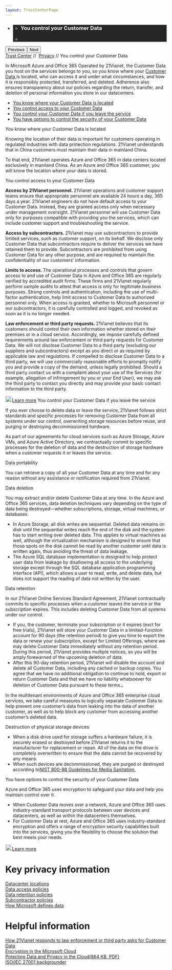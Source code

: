 ```yaml
---
layout: TrustCenterPage
---
```

<div class="row-fluid">
   <div class="span">
      <div>
        <div id="HeroWrapper" data-cols="1" data-view1="1" data-view2="1" data-view3="1" data-view4="1" class="row-fluid wider hero grid-container">
            <div class="span bp0-col-1-1 bp1-col-1-1 bp2-col-1-1 bp3-col-1-1">
                <div bi:type="slideshow" class="slideshow slideshow-hero hero" xmlns:bi="urn:schemas-microsoft-com:mscom:bi">
                    <ul bi:type="list" class="slides">
                        <li id="slide-1" bi:index="0" selectBi="">
                            <div class="heroitem light-foreground" bi:type="heroitem">
                                <div class="media" bi:parenttitle="t1">
                                    <a href="" bi:track="False" bi:titleflag="t1" bi:index="0">
                                        <div data-picture="" data-alt="You are in control of your data" data-disable-swap-below="">
                                            <div data-src="https://c.s-microsoft.com/en-us/CMSImages/MS_TrustCenter_Privacy_Header.jpg?version=dc9c5b9b-c334-7922-892a-15c2cd65053d"></div>
                                            <noscript></noscript>
                                        </div>
                                    </a>
                                </div>
                                <div class="text" bi:type="cta">
                                    <div class="text-container">
                                        <div class="box" style="background: rgba(0,0,0,.85); color: #FFFFFF;">
                                            <ul bi:type="list" class="headerCaption subpageHeaderCaption">
                                                <li class="box-title">
                                                    <h3 class="box-title" bi:type="title" bi:title="t1" style="color: #FFFFFF;">You control your Customer Data</h3>
                                                </li>
                                                <li class="box-actions box-description"><a target="_self" class="mscom-link" href=""></a></li>
                                            </ul>
                                        </div>
                                    </div>
                                </div>
                            </div>
                        </li>
                    </ul>
                    <div class="navigation international" bi:track="false">
                        <div class="grid-container settop" data-title-text="Go To Slide "></div>
                    </div>
                    <div class="prev-next" bi:track="false"><button class="prev"><span class="icon-left" aria-hidden="true"></span><span class="screen-reader-text">Previous</span></button><button class="next"><span class="icon-right" aria-hidden="true"></span><span class="screen-reader-text">Next</span></button></div>
                    <div id="play-pause" class="play-pause" style="display:none">
                        <div class="pause"><button id="pauseButton" class="pause_button"><span class="icon-pause" aria-hidden="true"></span><span class="screen-reader-text">Pause</span></button></div>
                        <div class="play"><button id="playButton" class="play_button"><span class="icon-play" aria-hidden="true"></span><span class="screen-reader-text">Play</span></button></div>
                    </div>
                </div>
            </div>
        </div>         
        <div id="BreadcrumbWrapper" data-cols="1" data-view1="1" data-view2="1" data-view3="1" data-view4="1" class="row-fluid grid-container mscom-grid-container breadcrumbs">
            <div class="span bp0-col-1-1 bp1-col-1-1 bp2-col-1-1 bp3-col-1-1"><a target="_self" class="mscom-link" href="../default.html">Trust Center</a> // 
                <a target="_self" class="mscom-link" href="../privacy/default.html">Privacy</a> // You control  your Customer Data
            </div>
        </div>
        <div id="ContentWrapper" data-cols="2" data-view1="1" data-view2="2" data-view3="2" data-view4="2" class="row-fluid subpageBody">
            <div class="span bp0-col-1-1 bp2-col-2-1 bp3-col-2-1 bp1-col-2-2">
                <p>In Microsoft Azure and Office 365 Operated by 21Vianet, the Customer Data you host on the services belongs to you, so you know where your <a target="_blank" class="mscom-link" href="https://www.microsoft.com/en-us/TrustCenter/Privacy/You-own-your-data#How_MS_Defines">Customer Data </a> is located, who can access it and under what circumstances, and how it is responsibly protected, transferred, and deleted. Adherence also ensures transparency about our policies regarding the return, transfer, and deletion of personal information you store in our datacenters.
                </p>
                <ul>
                    <li><a target="_self" class="mscom-link" href="https://www.microsoft.com/en-us/TrustCenter/Privacy/You-are-in-control-of-your-data#_You_know_where">You know where your Customer Data is located</a></li>
                    <li><a target="_self" class="mscom-link" href="https://www.microsoft.com/en-us/TrustCenter/Privacy/You-are-in-control-of-your-data#_You_control_access">You control access to your Customer Data</a></li>
                    <li><a target="_self" class="mscom-link" href="https://www.microsoft.com/en-us/TrustCenter/Privacy/You-are-in-control-of-your-data#_You_control_your">You control your Customer Data if you leave the service</a></li>
                    <li><a target="_self" class="mscom-link" href="https://www.microsoft.com/en-us/TrustCenter/Privacy/You-are-in-control-of-your-data#_You_have_optio">You have options to control the security of your Customer Data</a></li>
                </ul>
                <label>You know where your Customer Data is located</label>
                <p>Knowing the location of their data is important for customers operating in regulated industries with data protection regulations. 21Vianet understands that in China customers must maintain their data in mainland China. </p>
                <p>To that end, 21Vianet operates Azure and Office 365 in data centers located exclusively in mainland China. As an Azure and Office 365 customer, you will know the location where your data is stored. </p>
                <label>You control access to your Customer Data</label>
                <p><strong>Access by 21Vianet personnel. </strong> 21Vianet operations and customer support teams ensure that appropriate personnel are available 24 hours a day, 365 days a year. 21Vianet engineers do not have default access to your Customer Data. Instead, they are granted access only when necessary under management oversight. 21Vianet personnel will use Customer Data only for purposes compatible with providing you the services, which can include customer support and troubleshooting the service.</p>
                <p><strong>Access by subcontractors. </strong> 21Vianet may use subcontractors to provide limited services, such as customer support, on its behalf. We disclose only Customer Data that subcontractors require to deliver the services we have retained them to provide. Subcontractors are prohibited from using Customer Data for any other purpose, and are required to maintain the confidentiality of our customers’ information.</p>
                <p><strong>Limits to access. </strong> The operational processes and controls that govern access to and use of Customer Data in Azure and Office 365 are regularly verified by accredited audit firms. These firms and 21Vianet regularly perform sample audits to attest that access is only for legitimate business purposes. Strong controls and authentication, including the use of multi-factor authentication, help limit access to Customer Data to authorized personnel only. When access is granted, whether to Microsoft personnel or our subcontractors, it is carefully controlled and logged, and revoked as soon as it is no longer needed.</p>
                <p><strong>Law enforcement or third party requests. </strong>21Vianet believes that its customers should control their own information whether stored on their premises or in a cloud service. Accordingly, we impose carefully defined requirements around law enforcement or third party requests for Customer Data. We will not disclose Customer Data to a third party (excluding our suppliers and subcontractors) except as you direct or as required by applicable law and regulations. If compelled to disclose Customer Data to a third party, we will use commercially reasonable efforts to promptly notify you and provide a copy of the demand, unless legally prohibited. Should a third party contact us with a complaint about your use of the Services (for example, allegation of infringement by you or your End User), we may ask the third party to contact you directly and may provide your basic contact information to the third party. </p>
                <a target="_self" class="mscom-link withArrow" href="https://www.microsoft.com/en-us/TrustCenter/Privacy/Responding-to-govt-agency-requests-for-customer-data"><img src="https://c.s-microsoft.com/en-us/CMSImages/Arrow-nobg.png?version=4af37876-de78-d419-6f89-7890a74d4158" class="mscom-image" alt="Arrow | Navigate To Encryption" width="21" height="19">Learn more</a>
                <label id="leave_service" name="leave_service">You control your Customer Data if you leave the service</label>
                <p>If you ever choose to delete data or leave the service, 21Vianet follows strict standards and specific processes for removing Customer Data from all systems under our control, overwriting storage resources before reuse, and purging or destroying decommissioned hardware.</p>
                <p>As part of our agreements for cloud services such as Azure Storage, Azure VMs, and Azure Active Directory, we contractually commit to specific processes for the deletion of data and the destruction of storage hardware when a customer requests it or leaves the service.</p>
                <label class="subhead">Data portability</label>
                <p>You can retrieve a copy of all your Customer Data at any time and for any reason without any assistance or notification required from 21Vianet.</p>
                <label class="subhead">Data deletion </label>
                <p>You may extract and/or delete Customer Data at any time. In the Azure and Office 365 services, data deletion techniques vary depending on the type of data being destroyed—whether subscriptions, storage, virtual machines, or databases.</p>
                <ul>
                    <li>In Azure Storage, all disk writes are sequential. Deleted data remains on disk until the sequential writes reach the end of the disk and the system has to start writing over deleted data. This applies to virtual machines as well, although the virtualization mechanism is designed to ensure that those spots on the disk cannot be read by another customer until data is written again, thus avoiding the threat of data leakage. 
                    </li>
                    <li>The Azure SQL database implementation is designed to help protect user data from leakage by disallowing all access to the underlying storage except through the SQL database application programming interface (API), which allows a user to read, write, and delete data, but does not support the reading of data not written by the user.
                    </li>
                </ul>
                <label class="subhead">Data retention</label>
                <p>In our 21Vianet Online Services Standard Agreement, 21Vianet contractually commits to specific processes when a customer leaves the service or the subscription expires. This includes deleting Customer Data from all systems under our control.</p>
                <ul>
                    <li>If you, the customer, terminate your subscription or it expires (exct for free trials), 21Vianet will store your Customer Data in a limited-function account for 90 days (the retention period) to give you time to export the data or renew your subscription, except for Limited Offerings, where we may delete Customer Data immediately without any retention period. During this period, 21Vianet provides multiple notices, so you will be amply forewarned of the upcoming deletion of data.</li>
                    <li>After this 90-day retention period, 21Vianet will disable the account and delete all Customer Data, including any cached or backup copies. You agree that we have no additional obligation to continue to hold, export or return Customer Data and that we have no liability whatsoever for deletion of Customer Data pursuant to these terms.。</li>
                </ul>
                <p>In the multitenant environments of Azure and Office 365 enterprise cloud services, we take careful measures to logically separate Customer Data to help prevent one customer’s data from leaking into the data of another customer, as well as to help block any customer from accessing another customer’s deleted data.</p>
                <label class="subhead">Destruction of physical storage devices</label>
                <ul>
                    <li>When a disk drive used for storage suffers a hardware failure, it is securely erased or destroyed before 21Vianet returns it to the manufacturer for replacement or repair. All of the data on the drive is completely overwritten to ensure that the data cannot be recovered by any means. </li>
                    <li>When such devices are decommissioned, they are purged or destroyed according to<a target="_blank" class="mscom-link" href="http://nvlpubs.nist.gov/nistpubs/SpecialPublications/NIST.SP.800-88r1.pdf">NIST 800-88 Guidelines for Media Sanitation.</a></li>
                </ul>
                <label>You have options to control the security of your Customer Data</label>
                <p>Azure and Office 365 uses encryption to safeguard your data and help you maintain control over it. </p>
                <ul>
                    <li>When Customer Data moves over a network, Azure and Office 365 uses industry-standard transport protocols between user devices and datacenters, as well as within the datacenters themselves. 
                    </li>
                    <li>For Customer Data at rest, Azure and Office 365 uses industry-standard encryption and offers a range of encryption security capabilities built into the services, giving you the flexibility to choose the solution that best meets your needs. 
                    </li>
                </ul>
                    <a target="_self" class="mscom-link withArrow" href="https://www.microsoft.com/en-us/TrustCenter/Security/Encrypti"><img src="https://c.s-microsoft.com/en-us/CMSImages/Arrow-nobg.png?version=4af37876-de78-d419-6f89-7890a74d4158" class="mscom-image" alt="Arrow | Navigate To Encryption" width="21" height="19">Learn more</a>
            </div>
            <div class="span bp0-col-1-1 bp2-col-2-1 bp3-col-2-1 bp1-col-2-2 bp0-clear bp1-clear">
                <div data-cols="1" data-view1="1" data-view2="1" data-view3="1" data-view4="1" class="row-fluid" id="key_privacy_info">
                    <div class="span bp0-col-1-1 bp1-col-1-1 bp2-col-1-1 bp3-col-1-1">
                        <div class="span bp0-col-1-1 bp1-col-1-1 bp2-col-1-1 bp3-col-1-1">
                        <h1>Key privacy information</h1>
                       <label><a target="_self" class="mscom-link" href="http://trustcenterstage.chinacloudsites.cn/transparency/you_know_where.html">Datacenter locations</a></label><br/> 
                       <label><a target="_self" class="mscom-link" href="../transparency/default-cn.html#Who-can-access-Customer-Data">Data access policies</a></label><br/>
                       <label><a target="_self" class="mscom-link" href="http://trustcenterstage.chinacloudsites.cn/privacy/you-are-in-control-of-your-data.html#leave_service">Data retention policies</a></label><br/> 
                       <label><a target="_self" class="mscom-link" href="http://trustcenterstage.chinacloudsites.cn/privacy/you-own-your-data.html#shiji_contract">Subcontractor policies</a></label><br/> 
                       <label><a target="_self" class="mscom-link" href="http://trustcenterstage.chinacloudsites.cn/privacy/default.html#data_other">How Microsoft defines data</a></label><br/> 
                    </div>
                    </div>
                </div>
                <div id="SideBarWrapper" data-cols="1" data-view1="1" data-view2="1" data-view3="1" data-view4="1" class="row-fluid">
                    <div id="HelpfulInformation" class="span bp0-col-1-1 bp1-col-1-1 bp2-col-1-1 bp3-col-1-1">
                        <h1>Helpful information</h1>
                        <label><a target="_self" class="mscom-link" href="../transparency/default-cn.html#When-law-enforcement-or-a-third-party-askes-for-Customer-Data">How 21Vianet responds to law enforcement or third party asks for Customer Data </a></label><br/>
                        <label><a target="_self" class="mscom-link" href="http://trustcenterstage.chinacloudsites.cn/security/encryption.html">Encryption in the Microsoft Cloud</a></label><br/>
                        <label><a target="_self" class="mscom-link" href="https://wacnstorage.blob.core.chinacloudapi.cn/marketing-resource/documents/Protecting_Data_and_Privacy_in_the_Cloud_CN_final20160125.pdf">Potecting Data and Privacy in the Cloud(864 KB, PDF)</a></label><br/>
                        <label><a target="_self" class="mscom-link" href="../compliance/default-cn#ISO/IEC_27001">ISO/IEC 27001 backgrounder</a></label><br/>
                    </div>
                </div>
            </div>
        </div>        
     </div>
   </div>
</div>
<div class="row-fluid" data-view4="1" data-view3="1" data-view2="1" data-view1="1" data-cols="1">
   <div class="span bp0-col-1-1 bp1-col-1-1 bp2-col-1-1 bp3-col-1-1"></div>
</div>
